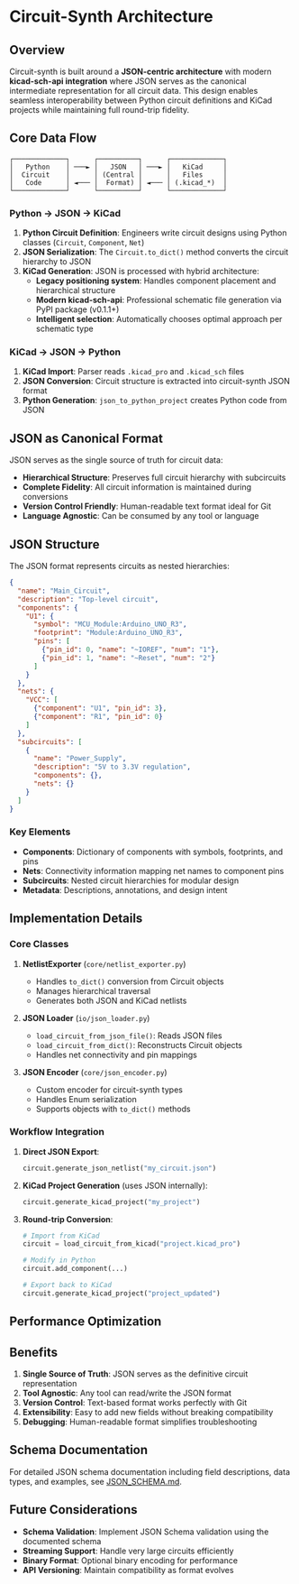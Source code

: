 # Circuit-Synth Architecture

## Overview

Circuit-synth is built around a **JSON-centric architecture** with modern **kicad-sch-api integration** where JSON serves as the canonical intermediate representation for all circuit data. This design enables seamless interoperability between Python circuit definitions and KiCad projects while maintaining full round-trip fidelity.

## Core Data Flow

```
┌─────────────┐      ┌──────────┐      ┌─────────────┐
│   Python    │ ───► │   JSON   │ ───► │   KiCad     │
│  Circuit    │      │ (Central │      │   Files     │
│   Code      │ ◄─── │  Format) │ ◄─── │ (.kicad_*)  │
└─────────────┘      └──────────┘      └─────────────┘
```

### Python → JSON → KiCad

1. **Python Circuit Definition**: Engineers write circuit designs using Python classes (`Circuit`, `Component`, `Net`)
2. **JSON Serialization**: The `Circuit.to_dict()` method converts the circuit hierarchy to JSON
3. **KiCad Generation**: JSON is processed with hybrid architecture:
   - **Legacy positioning system**: Handles component placement and hierarchical structure
   - **Modern kicad-sch-api**: Professional schematic file generation via PyPI package (v0.1.1+)
   - **Intelligent selection**: Automatically chooses optimal approach per schematic type

### KiCad → JSON → Python

1. **KiCad Import**: Parser reads `.kicad_pro` and `.kicad_sch` files
2. **JSON Conversion**: Circuit structure is extracted into circuit-synth JSON format
3. **Python Generation**: `json_to_python_project` creates Python code from JSON

## JSON as Canonical Format

JSON serves as the single source of truth for circuit data:

- **Hierarchical Structure**: Preserves full circuit hierarchy with subcircuits
- **Complete Fidelity**: All circuit information is maintained during conversions
- **Version Control Friendly**: Human-readable text format ideal for Git
- **Language Agnostic**: Can be consumed by any tool or language

## JSON Structure

The JSON format represents circuits as nested hierarchies:

```json
{
  "name": "Main_Circuit",
  "description": "Top-level circuit",
  "components": {
    "U1": {
      "symbol": "MCU_Module:Arduino_UNO_R3",
      "footprint": "Module:Arduino_UNO_R3",
      "pins": [
        {"pin_id": 0, "name": "~IOREF", "num": "1"},
        {"pin_id": 1, "name": "~Reset", "num": "2"}
      ]
    }
  },
  "nets": {
    "VCC": [
      {"component": "U1", "pin_id": 3},
      {"component": "R1", "pin_id": 0}
    ]
  },
  "subcircuits": [
    {
      "name": "Power_Supply",
      "description": "5V to 3.3V regulation",
      "components": {},
      "nets": {}
    }
  ]
}
```

### Key Elements

- **Components**: Dictionary of components with symbols, footprints, and pins
- **Nets**: Connectivity information mapping net names to component pins
- **Subcircuits**: Nested circuit hierarchies for modular design
- **Metadata**: Descriptions, annotations, and design intent

## Implementation Details

### Core Classes

1. **NetlistExporter** (`core/netlist_exporter.py`)
   - Handles `to_dict()` conversion from Circuit objects
   - Manages hierarchical traversal
   - Generates both JSON and KiCad netlists

2. **JSON Loader** (`io/json_loader.py`)
   - `load_circuit_from_json_file()`: Reads JSON files
   - `load_circuit_from_dict()`: Reconstructs Circuit objects
   - Handles net connectivity and pin mappings

3. **JSON Encoder** (`core/json_encoder.py`)
   - Custom encoder for circuit-synth types
   - Handles Enum serialization
   - Supports objects with `to_dict()` methods

### Workflow Integration

1. **Direct JSON Export**:
   ```python
   circuit.generate_json_netlist("my_circuit.json")
   ```

2. **KiCad Project Generation** (uses JSON internally):
   ```python
   circuit.generate_kicad_project("my_project")
   ```

3. **Round-trip Conversion**:
   ```python
   # Import from KiCad
   circuit = load_circuit_from_kicad("project.kicad_pro")
   
   # Modify in Python
   circuit.add_component(...)
   
   # Export back to KiCad
   circuit.generate_kicad_project("project_updated")
   ```

## Performance Optimization



## Benefits

1. **Single Source of Truth**: JSON serves as the definitive circuit representation
2. **Tool Agnostic**: Any tool can read/write the JSON format
3. **Version Control**: Text-based format works perfectly with Git
4. **Extensibility**: Easy to add new fields without breaking compatibility
5. **Debugging**: Human-readable format simplifies troubleshooting

## Schema Documentation

For detailed JSON schema documentation including field descriptions, data types, and examples, see [JSON_SCHEMA.md](JSON_SCHEMA.md).

## Future Considerations

- **Schema Validation**: Implement JSON Schema validation using the documented schema
- **Streaming Support**: Handle very large circuits efficiently
- **Binary Format**: Optional binary encoding for performance
- **API Versioning**: Maintain compatibility as format evolves